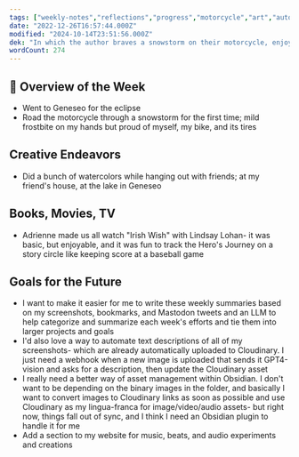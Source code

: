 ```yaml
---
tags: ["weekly-notes","reflections","progress","motorcycle","art","automation","music"]
date: "2022-12-26T16:57:44.000Z"
modified: "2024-10-14T23:51:56.000Z"
dek: "In which the author braves a snowstorm on their motorcycle, enjoys watercolor painting with friends, indulges in a Lindsay Lohan movie night, and charts plans for automated text descriptions of screenshots and improved asset management in Obsidian."
wordCount: 274
---
```

## 🌟 Overview of the Week
- Went to Geneseo for the eclipse
- Road the motorcycle through a snowstorm for the first time; mild frostbite on my hands but proud of myself, my bike, and its tires

## Creative Endeavors
- Did a bunch of watercolors while hanging out with friends; at my friend's house, at the lake in Geneseo

## Books, Movies, TV
- Adrienne made us all watch "Irish Wish" with Lindsay Lohan- it was basic, but enjoyable, and it was fun to track the Hero's Journey on a story circle like keeping score at a baseball game
## Goals for the Future
- I want to make it easier for me to write these weekly summaries based on my screenshots, bookmarks, and Mastodon tweets and an LLM to help categorize and summarize each week's efforts and tie them into larger projects and goals
- I'd also love a way to automate text descriptions of all of my screenshots- which are already automatically uploaded to Cloudinary. I just need a webhook when a new image is uploaded that sends it GPT4-vision and asks for a description, then update the Cloudinary asset
- I really need a better way of asset management within Obsidian. I don't want to be depending on the binary images in the folder, and basically I want to convert images to Cloudinary links as soon as possible and use Cloudinary as my lingua-franca for image/video/audio assets- but right now, things fall out of sync, and I think I need an Obsidian plugin to handle it for me
- Add a section to my website for music, beats, and audio experiments and creations
